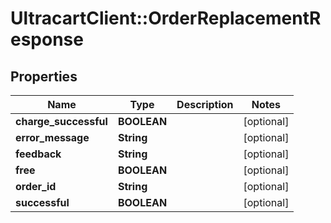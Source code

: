 # UltracartClient::OrderReplacementResponse

## Properties
Name | Type | Description | Notes
------------ | ------------- | ------------- | -------------
**charge_successful** | **BOOLEAN** |  | [optional] 
**error_message** | **String** |  | [optional] 
**feedback** | **String** |  | [optional] 
**free** | **BOOLEAN** |  | [optional] 
**order_id** | **String** |  | [optional] 
**successful** | **BOOLEAN** |  | [optional] 


